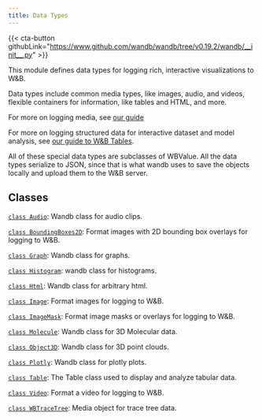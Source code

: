 ```yaml
---
title: Data Types
---
```



{{< cta-button githubLink="https://www.github.com/wandb/wandb/tree/v0.19.2/wandb/__init__.py" >}}

This module defines data types for logging rich, interactive visualizations to W&B.

Data types include common media types, like images, audio, and videos,
flexible containers for information, like tables and HTML, and more.

For more on logging media, see [our guide](https://docs.wandb.com/guides/track/log/media)

For more on logging structured data for interactive dataset and model analysis,
see [our guide to W&B Tables](https://docs.wandb.com/guides/tables/).

All of these special data types are subclasses of WBValue. All the data types
serialize to JSON, since that is what wandb uses to save the objects locally
and upload them to the W&B server.

## Classes

[`class Audio`](./audio/): Wandb class for audio clips.

[`class BoundingBoxes2D`](./boundingboxes2d/): Format images with 2D bounding box overlays for logging to W&B.

[`class Graph`](./graph/): Wandb class for graphs.

[`class Histogram`](./histogram/): wandb class for histograms.

[`class Html`](./html/): Wandb class for arbitrary html.

[`class Image`](./image/): Format images for logging to W&B.

[`class ImageMask`](./imagemask/): Format image masks or overlays for logging to W&B.

[`class Molecule`](./molecule/): Wandb class for 3D Molecular data.

[`class Object3D`](./object3d/): Wandb class for 3D point clouds.

[`class Plotly`](./plotly/): Wandb class for plotly plots.

[`class Table`](./table/): The Table class used to display and analyze tabular data.

[`class Video`](./video/): Format a video for logging to W&B.

[`class WBTraceTree`](./wbtracetree/): Media object for trace tree data.
